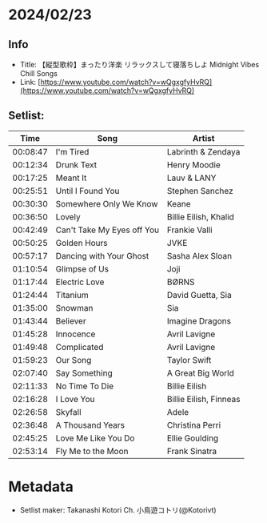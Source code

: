# 2024/02/23
## Info
- Title: 【縦型歌枠】まったり洋楽 リラックスして寝落ちしよ Midnight Vibes Chill Songs
- Link: [https://www.youtube.com/watch?v=wQgxgfyHvRQ](https://www.youtube.com/watch?v=wQgxgfyHvRQ)

## Setlist:
| Time     | Song                    | Artist           |
|----------|-------------------------|------------------|
| 00:08:47     | I'm Tired               | Labrinth & Zendaya  |
| 00:12:34    | Drunk Text              | Henry Moodie     |
| 00:17:25    | Meant It                | Lauv & LANY      |
| 00:25:51    | Until I Found You       | Stephen Sanchez  |
| 00:30:30    | Somewhere Only We Know  | Keane            |
| 00:36:50    | Lovely                  | Billie Eilish, Khalid |
| 00:42:49    | Can't Take My Eyes off You | Frankie Valli |
| 00:50:25    | Golden Hours            | JVKE             |
| 00:57:17    | Dancing with Your Ghost | Sasha Alex Sloan |
| 01:10:54  | Glimpse of Us           | Joji             |
| 01:17:44  | Electric Love           | BØRNS           |
| 01:24:44  | Titanium                | David Guetta, Sia|
| 01:35:00  | Snowman                 | Sia              |
| 01:43:44  | Believer                | Imagine Dragons  |
| 01:45:28  | Innocence               | Avril Lavigne    |
| 01:49:48  | Complicated             | Avril Lavigne    |
| 01:59:23  | Our Song                | Taylor Swift     |
| 02:07:40  | Say Something           | A Great Big World|
| 02:11:33  | No Time To Die          | Billie Eilish    |
| 02:16:28  | I Love You              | Billie Eilish, Finneas |
| 02:26:58  | Skyfall                 | Adele            |
| 02:36:48  | A Thousand Years        | Christina Perri  |
| 02:45:25  | Love Me Like You Do     | Ellie Goulding   |
| 02:53:14  | Fly Me to the Moon      | Frank Sinatra    |

# Metadata
- Setlist maker: Takanashi Kotori Ch. 小鳥遊コトリ(@Kotorivt)

